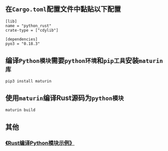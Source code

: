 ## 在`Cargo.toml`配置文件中黏贴以下配置
    [lib]
    name = "python_rust"
    crate-type = ["cdylib"]
    
    [dependencies]
    pyo3 = "0.18.3"

## 编译`Python模块`需要`python环境`和`pip工具`安装`maturin库`
    pip3 install maturin
    
## 使用`maturin`编译Rust源码为`python模块`
    maturin build

## 其他
### [《Rust编译Python模块示例》]()
